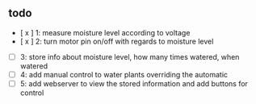 ## todo
- [ x ] 1: measure moisture level according to voltage
- [ x ] 2: turn motor pin on/off with regards to moisture level
- [ ] 3: store info about moisture level, how many times watered, when watered
- [ ] 4: add manual control to water plants overriding the automatic
- [ ] 5: add webserver to view the stored information and add buttons for control
